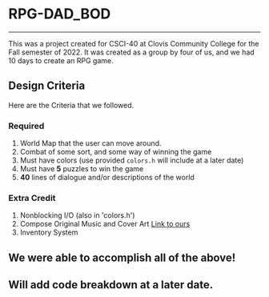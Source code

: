 # RPG-DAD_BOD
---
This was a project created for CSCI-40 at Clovis Community College for the Fall semester of 2022. It was created as a group by four of us, and we had 10 days to create an RPG game.
## Design Criteria
Here are the Criteria that we followed.
### Required
1. World Map that the user can move around.
2. Combat of some sort, and some way of winning the game
3. Must have colors (use provided `colors.h` will include at a later date)
4. Must have **5** puzzles to win the game
5. **40** lines of dialogue and/or descriptions of the world
### Extra Credit
1. Nonblocking I/O (also in 'colors.h')
2. Compose Original Music and Cover Art [Link to ours](https://youtu.be/tX7EOyNQvKY)
3. Inventory System

We were able to accomplish all of the above!
---

## Will add code breakdown at a later date.
